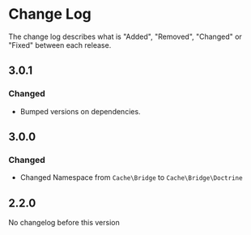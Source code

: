 # Change Log

The change log describes what is "Added", "Removed", "Changed" or "Fixed" between each release.


## 3.0.1

### Changed

* Bumped versions on dependencies. 

## 3.0.0

### Changed

* Changed Namespace from `Cache\Bridge` to `Cache\Bridge\Doctrine`

## 2.2.0

No changelog before this version
